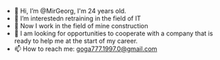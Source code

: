 - 👋 Hi, I’m @MirGeorg, I'm 24 years old.
- 👀 I’m interestedn retraining in the field of IT
- 🌱 Now I work in the field of mine construction
- 💞️ I am looking for opportunities to cooperate with a company that is ready to help me at the start of my career.
- 📫 How to reach me: goga777.1997.0@gmail.com

<!---
MirGeorg/MirGeorg is a ✨ special ✨ repository because its `README.md` (this file) appears on your GitHub profile.
You can click the Preview link to take a look at your changes.
--->
